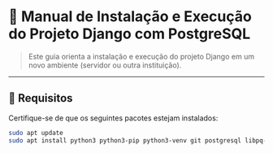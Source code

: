 # 📘 Manual de Instalação e Execução do Projeto Django com PostgreSQL

> Este guia orienta a instalação e execução do projeto Django em um novo ambiente (servidor ou outra instituição).

---

## 🔧 Requisitos

Certifique-se de que os seguintes pacotes estejam instalados:

```bash
sudo apt update
sudo apt install python3 python3-pip python3-venv git postgresql libpq-dev
